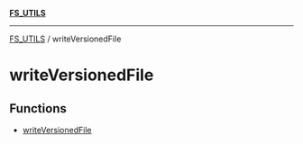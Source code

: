 [**FS_UTILS**](../README.md)

***

[FS_UTILS](../README.md) / writeVersionedFile

# writeVersionedFile

## Functions

- [writeVersionedFile](functions/writeVersionedFile.md)
